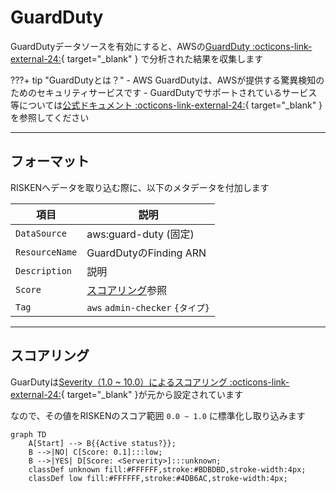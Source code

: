 # GuardDuty


GuardDutyデータソースを有効にすると、AWSの[GuardDuty :octicons-link-external-24:](https://docs.aws.amazon.com/guardduty/latest/ug/what-is-guardduty.html){ target="_blank" } で分析された結果を収集します

???+ tip "GuardDutyとは？"
    - AWS GuardDutyは、AWSが提供する驚異検知のためのセキュリティサービスです
    - GuardDutyでサポートされているサービス等については[公式ドキュメント :octicons-link-external-24:](https://docs.aws.amazon.com/guardduty/latest/ug/guardduty_finding-types-active.html){ target="_blank" } を参照してください

---

## フォーマット

RISKENへデータを取り込む際に、以下のメタデータを付加します

| 項目            | 説明                                      |
| -------------- | ---------------------------------------- |
| `DataSource`   | aws:guard-duty (固定)                      |
| `ResourceName` | GuardDutyのFinding ARN                    |
| `Description`  | 説明                                       |
| `Score`        | [スコアリング](/aws/guardduty/#_2)参照       |
| `Tag`          | `aws` `admin-checker` `{タイプ}`           |


---

## スコアリング

GuarDutyは[Severity（1.0 ~ 10.0）によるスコアリング :octicons-link-external-24:](https://docs.aws.amazon.com/guardduty/latest/ug/guardduty_findings.html){ target="_blank" }が元から設定されています

なので、その値をRISKENのスコア範囲 `0.0 ~ 1.0` に標準化し取り込みます

```mermaid
graph TD
    A[Start] --> B{{Active status?}};
    B -->|NO| C[Score: 0.1]:::low;
    B -->|YES| D[Score: <Serverity>]:::unknown;
    classDef unknown fill:#FFFFFF,stroke:#BDBDBD,stroke-width:4px;
    classDef low fill:#FFFFFF,stroke:#4DB6AC,stroke-width:4px;
```
